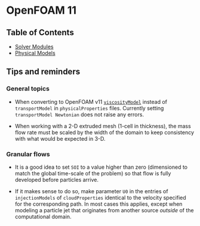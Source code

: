 # OpenFOAM 11

## Table of Contents

- [Solver Modules](OpenFOAM.org/Solver-Modules.md)
- [Physical Models](OpenFOAM.org/Physical-Models.md)

## Tips and reminders

### General topics

- When converting to OpenFOAM v11 [`viscosityModel`](https://cpp.openfoam.org/v11/viscosityModel_8H.html) instead of `transportModel` in `physicalProperties` files. Currently setting `transportModel Newtonian` does not raise any errors.

- When working with a 2-D extruded mesh (1-cell in thickness), the mass flow rate must be scaled by the width of the domain to keep consistency with what would be expected in 3-D.

### Granular flows

- It is a good idea to set `SOI` to a value higher than zero (dimensioned to match the global time-scale of the problem) so that flow is fully developed before particles arrive.

- If it makes sense to do so, make parameter `U0` in the entries of `injectionModels` of `cloudProperties` identical to the velocity specified for the corresponding path. In most cases this applies, except when modeling a particle jet that originates from another source *outside* of the computational domain.